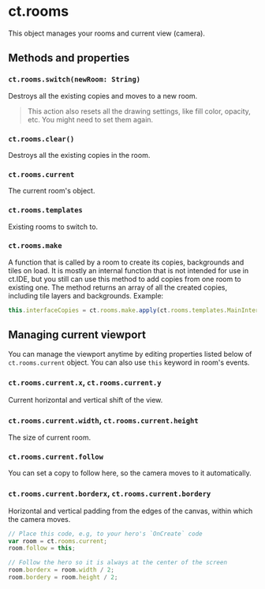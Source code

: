 # ct.rooms

This object manages your rooms and current view (camera).

## Methods and properties

### `ct.rooms.switch(newRoom: String)`

Destroys all the existing copies and moves to a new room.

> This action also resets all the drawing settings, like fill color, opacity, etc. You might need to set them again.

### `ct.rooms.clear()`

Destroys all the existing copies in the room.

### `ct.rooms.current`

The current room's object.

### `ct.rooms.templates`

Existing rooms to switch to.

### `ct.rooms.make`

A function that is called by a room to create its copies, backgrounds and tiles on load. It is mostly an internal function that is not intended for use in ct.IDE, but you still can use this method to add copies from one room to existing one. The method returns an array of all the created copies, including tile layers and backgrounds. Example:

```js
this.interfaceCopies = ct.rooms.make.apply(ct.rooms.templates.MainInterface);
```

## Managing current viewport

You can manage the viewport anytime by editing properties listed below of `ct.rooms.current` object. You can also use `this` keyword in room's events.

### `ct.rooms.current.x`, `ct.rooms.current.y`

Current horizontal and vertical shift of the view.

### `ct.rooms.current.width`, `ct.rooms.current.height`

The size of current room.

### `ct.rooms.current.follow`

You can set a copy to follow here, so the camera moves to it automatically.

### `ct.rooms.current.borderx`, `ct.rooms.current.bordery`

Horizontal and vertical padding from the edges of the canvas, within which the camera moves.

```js Example: following a copy
// Place this code, e.g, to your hero's `OnCreate` code
var room = ct.rooms.current;
room.follow = this;

// Follow the hero so it is always at the center of the screen
room.borderx = room.width / 2;
room.bordery = room.height / 2;
```